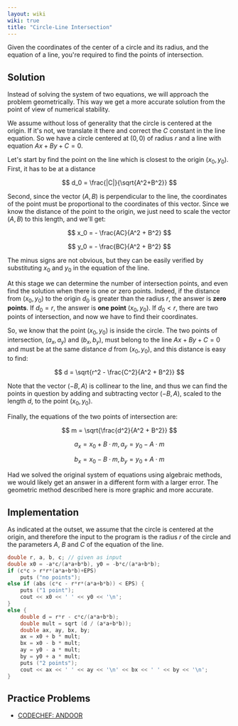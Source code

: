 ```yaml
---
layout: wiki
wiki: true
title: "Circle-Line Intersection"
---
```



Given the coordinates of the center of a circle and its radius, and the equation of a line, you're required to find the points of intersection.

## Solution

Instead of solving the system of two equations, we will approach the problem geometrically. This way we get a more accurate solution from the point of view of numerical stability.

We assume without loss of generality that the circle is centered at the origin. If it's not, we translate it there and correct the $C$ constant in the line equation. So we have a circle centered at $(0,0)$ of radius $r$ and a line with equation $Ax+By+C=0$.

Let's start by find the point on the line which is closest to the origin $(x_0, y_0)$. First, it has to be at a distance


$$ d_0 = \frac{|C|}{\sqrt{A^2+B^2}} $$


Second, since the vector $(A, B)$ is perpendicular to the line, the coordinates of the point must be proportional to the coordinates of this vector. Since we know the distance of the point to the origin, we just need to scale the vector $(A, B)$ to this length, and we'll get:


$$ x_0 = - \frac{AC}{A^2 + B^2} $$

$$ y_0 = - \frac{BC}{A^2 + B^2} $$

The minus signs are not obvious, but they can be easily verified by substituting $x_0$ and $y_0$ in the equation of the line.

At this stage we can determine the number of intersection points, and even find the solution when there is one or zero points. Indeed, if the distance from $(x_0, y_0)$ to the origin $d_0$ is greater than the radius $r$, the answer is **zero points**. If $d_0=r$, the answer is **one point** $(x_0, y_0)$. If $d_0<r$, there are two points of intersection, and now we have to find their coordinates.

So, we know that the point $(x_0, y_0)$ is inside the circle. The two points of intersection, $(a_x, a_y)$ and $(b_x, b_y)$, must belong to the line $Ax+By+C=0$ and must be at the same distance $d$ from $(x_0, y_0)$, and this distance is easy to find:


$$ d = \sqrt{r^2 - \frac{C^2}{A^2 + B^2}} $$


Note that the vector $(-B, A)$ is collinear to the line, and thus we can find the points in question by adding and subtracting  vector $(-B,A)$, scaled to the length $d$, to the point $(x_0, y_0)$. 

Finally, the equations of the two points of intersection are:


$$ m = \sqrt{\frac{d^2}{A^2 + B^2}} $$

$$ a_x = x_0 + B \cdot m, a_y = y_0 - A \cdot m $$

$$ b_x = x_0 - B \cdot m, b_y = y_0 + A \cdot m $$


Had we solved the original system of equations using algebraic methods, we would likely get an answer in a different form with a larger error. The geometric method described here is more graphic and more accurate.

## Implementation

As indicated at the outset, we assume that the circle is centered at the origin, and therefore the input to the program is the radius $r$ of the circle and the parameters $A$, $B$ and $C$ of the equation of the line.

```cpp
double r, a, b, c; // given as input
double x0 = -a*c/(a*a+b*b), y0 = -b*c/(a*a+b*b);
if (c*c > r*r*(a*a+b*b)+EPS)
    puts ("no points");
else if (abs (c*c - r*r*(a*a+b*b)) < EPS) {
    puts ("1 point");
    cout << x0 << ' ' << y0 << '\n';
}
else {
    double d = r*r - c*c/(a*a+b*b);
    double mult = sqrt (d / (a*a+b*b));
    double ax, ay, bx, by;
    ax = x0 + b * mult;
    bx = x0 - b * mult;
    ay = y0 - a * mult;
    by = y0 + a * mult;
    puts ("2 points");
    cout << ax << ' ' << ay << '\n' << bx << ' ' << by << '\n';
}
```

## Practice Problems

- [CODECHEF: ANDOOR](https://www.codechef.com/problems/ANDOOR)

